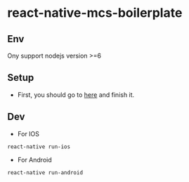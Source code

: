 # react-native-mcs-boilerplate

## Env

Ony support nodejs version >=6

## Setup

* First, you should go to [here](https://facebook.github.io/react-native/docs/getting-started.html) and finish it.

## Dev

* For IOS

```
react-native run-ios
```

* For Android

```
react-native run-android
```

